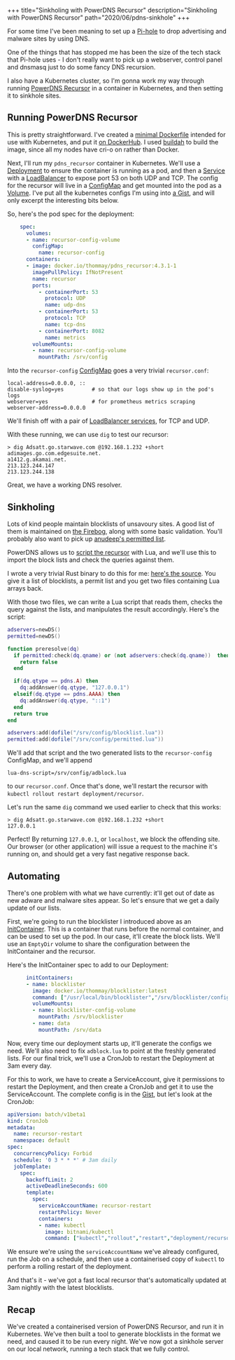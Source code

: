 +++
title="Sinkholing with PowerDNS Recursor"
description="Sinkholing with PowerDNS Recursor"
path="2020/06/pdns-sinkhole"
+++

For some time I've been meaning to set up a
[Pi-hole](https://github.com/pi-hole/pi-hole) to drop advertising and
malware sites by using DNS. 
<!-- more -->
One of the things that has stopped me has
been the size of the tech stack that Pi-hole uses - I don't really want
to pick up a webserver, control panel and dnsmasq just to do some fancy
DNS recursion.

I also have a Kubernetes cluster, so I'm gonna work my way through
running [PowerDNS
Recursor](https://doc.powerdns.com/recursor/index.html) in a container
in Kubernetes, and then setting it to sinkhole sites.

## Running PowerDNS Recursor
This is pretty straightforward. I've created a [minimal
Dockerfile](https://github.com/thommay/docker-pdns-recursor) intended
for use with Kubernetes, and put it [on
DockerHub](https://hub.docker.com/r/thommay/pdns_recursor). I used
[buildah](https://buildah.io/) to build the image, since all my nodes
have cri-o on rather than Docker.

Next, I'll run my `pdns_recursor` container in Kubernetes. We'll use a
[Deployment](https://kubernetes.io/docs/concepts/workloads/controllers/deployment/) to ensure the container is running as a pod, and then a
[Service](https://kubernetes.io/docs/concepts/services-networking/service) with a [LoadBalancer](https://kubernetes.io/docs/concepts/services-networking/service/#loadbalancer) to expose port 53 on both UDP and TCP. The
config for the recursor will live in a [ConfigMap](https://kubernetes.io/docs/concepts/configuration/configmap/) and get mounted into
the pod as a [Volume](https://kubernetes.io/docs/tasks/configure-pod-container/configure-pod-configmap/#add-configmap-data-to-a-volume).
I've put all the kubernetes configs I'm using into [a Gist](https://gist.github.com/thommay/80826aae8cc53187c46d7643f364172a), and will
only excerpt the interesting bits below.

So, here's the pod spec for the deployment:
```yaml
    spec:
      volumes:
      - name: recursor-config-volume
        configMap:
          name: recursor-config
      containers:
      - image: docker.io/thommay/pdns_recursor:4.3.1-1
        imagePullPolicy: IfNotPresent
        name: recursor
        ports:
          - containerPort: 53
            protocol: UDP
            name: udp-dns
          - containerPort: 53
            protocol: TCP
            name: tcp-dns
          - containerPort: 8082
            name: metrics
        volumeMounts:
        - name: recursor-config-volume
          mountPath: /srv/config
```

Into the `recursor-config` [ConfigMap](https://kubernetes.io/docs/tasks/configure-pod-container/configure-pod-configmap/#create-configmaps-from-files) goes a very trivial `recursor.conf`:
```
local-address=0.0.0.0, ::
disable-syslog=yes         # so that our logs show up in the pod's logs
webserver=yes              # for prometheus metrics scraping
webserver-address=0.0.0.0 
```

We'll finish off with a pair of [LoadBalancer
services](https://gist.github.com/thommay/80826aae8cc53187c46d7643f364172a#file-recursor-svc-yaml), for TCP and UDP.

With these running, we can use `dig` to test our recursor:
```
> dig Adsatt.go.starwave.com @192.168.1.232 +short
adimages.go.com.edgesuite.net.
a1412.g.akamai.net.
213.123.244.147
213.123.244.138
```

Great, we have a working DNS resolver.

## Sinkholing
Lots of kind people maintain blocklists of unsavoury sites. A good list
of them is maintained on [the Firebog](https://firebog.net/), along with
some basic validation. You'll probably also want to pick up 
[anudeep's permitted list](https://github.com/anudeepND/whitelist).

PowerDNS allows us to [script the recursor](https://doc.powerdns.com/recursor/lua-scripting/index.html) with Lua,
and we'll use this to import the block lists and check the queries
against them.

I wrote a very trivial Rust binary to do this for me: [here's the
source](https://github.com/thommay/blocklister). You give it a list of
blocklists, a permit list and you get two files containing Lua arrays back.

With those two files, we can write a Lua script that reads them, checks
the query against the lists, and manipulates the result accordingly.
Here's the script:
```lua
adservers=newDS()
permitted=newDS()

function preresolve(dq)
  if permitted:check(dq.qname) or (not adservers:check(dq.qname))  then
    return false
  end

  if(dq.qtype == pdns.A) then
    dq:addAnswer(dq.qtype, "127.0.0.1")
  elseif(dq.qtype == pdns.AAAA) then
    dq:addAnswer(dq.qtype, "::1")
  end
  return true
end

adservers:add(dofile("/srv/config/blocklist.lua"))
permitted:add(dofile("/srv/config/permitted.lua"))
```

We'll add that script and the two generated lists to the
`recursor-config` ConfigMap, and we'll append
```
lua-dns-script=/srv/config/adblock.lua
```
to our `recursor.conf`. Once that's done, we'll restart the recursor
with `kubectl rollout restart deployment/recursor`.

Let's run the same `dig` command we used earlier to check that this
works:
```
> dig Adsatt.go.starwave.com @192.168.1.232 +short
127.0.0.1
```
Perfect! By returning `127.0.0.1`, or `localhost`, we block the
offending site. Our browser (or other application) will issue a
request to the machine it's running on, and should get a very
fast negative response back.

## Automating
There's one problem with what we have currently: it'll get out of date
as new adware and malware sites appear. So let's ensure that we get a
daily update of our lists.

First, we're going to run the blocklister I introduced above as an
[InitContainer](https://kubernetes.io/docs/concepts/workloads/pods/init-containers/).
This is a container that runs before the normal
container, and can be used to set up the pod. In our case, it'll
create the block lists. We'll use an `EmptyDir` volume to share the
configuration between the InitContainer and the recursor.

Here's the InitContainer spec to add to our Deployment:
```yaml
      initContainers:
      - name: blocklister
        image: docker.io/thommay/blocklister:latest
        command: ["/usr/local/bin/blocklister","/srv/blocklister/config.toml"]
        volumeMounts:
        - name: blocklister-config-volume
          mountPath: /srv/blocklister
        - name: data
          mountPath: /srv/data
```

Now, every time our deployment starts up, it'll generate the configs we
need. We'll also need to fix `adblock.lua` to point at the freshly generated lists.
For our final trick, we'll use a CronJob to restart the Deployment
at 3am every day.

For this to work, we have to create a ServiceAccount, give it
permissions to restart the Deployment, and then create a CronJob and get
it to use the ServiceAccount. The complete config is in the [Gist](https://gist.github.com/thommay/80826aae8cc53187c46d7643f364172a#file-recursor-restart-yaml), but
let's look at the CronJob:
```yaml
apiVersion: batch/v1beta1
kind: CronJob
metadata:
  name: recursor-restart
  namespace: default
spec:
  concurrencyPolicy: Forbid
  schedule: '0 3 * * *' # 3am daily
  jobTemplate:
    spec:
      backoffLimit: 2
      activeDeadlineSeconds: 600
      template:
        spec:
          serviceAccountName: recursor-restart
          restartPolicy: Never
          containers:
          - name: kubectl
            image: bitnami/kubectl
            command: ["kubectl","rollout","restart","deployment/recursor"]
```
We ensure we're using the `serviceAccountName` we've already configured,
run the Job on a schedule, and then use a containerised copy of
`kubectl` to perform a rolling restart of the deployment.

And that's it - we've got a fast local recursor that's automatically
updated at 3am nightly with the latest blocklists.

## Recap
We've created a containerised version of PowerDNS Recursor, and run it
in Kubernetes. We've then built a tool to generate blocklists in the
format we need, and caused it to be run every night.
We've now got a sinkhole server on our local network, running a tech
stack that we fully control.

